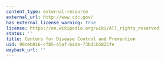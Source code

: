 ```yaml
---
content_type: external-resource
external_url: http://www.cdc.gov/
has_external_license_warning: true
license: https://en.wikipedia.org/wiki/All_rights_reserved
status: ''
title: Centers for Disease Control and Prevention
uid: 90ceb016-cf85-45af-bade-73bd5b5825fe
wayback_url: ''
---
```

